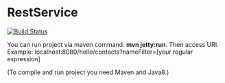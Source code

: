 # RestService

[![Build Status](https://travis-ci.org/hiJackinGg/RestService.svg?branch=master)](https://travis-ci.org/hiJackinGg/RestService)

You can run project via maven command: <b>mvn jetty:run</b>. 
Then access URI. Example: localhost:8080/hello/contacts?nameFilter=[your regular expression]

(To compile and run project you need Maven and Java8.)
